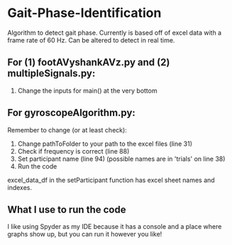 # Gait-Phase-Identification

Algorithm to detect gait phase. Currently is based off of excel data with a frame rate of 60 Hz.
Can be altered to detect in real time. 

## For (1) footAVyshankAVz.py and (2) multipleSignals.py:

1. Change the inputs for main() at the very bottom

## For gyroscopeAlgorithm.py:

Remember to change (or at least check):
1. Change pathToFolder to your path to the excel files (line 31)
2. Check if frequency is correct (line 88)
3. Set participant name (line 94) (possible names are in 'trials' on line 38)
4. Run the code

excel_data_df in the setParticipant function has excel sheet names and indexes.


## What I use to run the code
I like using Spyder as my IDE because it has a console and a place where graphs show up, but you can run it however you like!
